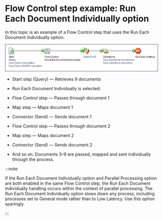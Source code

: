 # Flow Control step example: Run Each Document Individually option

<head>
  <meta name="guidename" content="Integration"/>
  <meta name="context" content="GUID-5a1b8e96-d153-4cb3-b925-67d70eb25390"/>
</head>


In this topic is an example of a Flow Control step that uses the Run Each Document Individually option.

![Process using the Flow Control step with the Run Each Document Individually option](../Images/process-dg-flow-control-run-each-individually_4d2c6daf-99e5-452a-8756-653b43023785.jpg)

-   Start step \(Query\) — Retrieves 9 documents

-   Run Each Document Individually is selected:

-   Flow Control step — Passes through document 1

-   Map step — Maps document 1

-   Connector \(Send\) — Sends document 1

-   Flow Control step — Passes through document 2

-   Map step — Maps document 2

-   Connector \(Send\) — Sends document 2

-   And so on. Documents 3–9 are passed, mapped and sent individually through the process.

:::note

If the Run Each Document Individually option and Parallel Processing option are both enabled in the same Flow Control step, the Run Each Document Individually handling occurs within the context of parallel processing. The Run Each Document Individually option slows down any process, including processes set to General mode rather than to Low Latency. Use this option sparingly.

:::